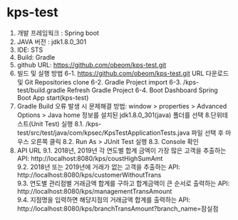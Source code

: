 # kps-test

1. 개발 프레임웍크 : Spring boot   
2. JAVA 버전 : jdk1.8.0_301
3. IDE: STS
4. Build: Gradle
5. github URL: https://github.com/obeom/kps-test.git
6. 빌드 및 실행 방법
6-1. https://github.com/obeom/kps-test.git URL 다운로드 및 Git Repositories clone
6-2. Gradle Project import
6-3. /kps-test/build.gradle Refresh Gradle Project
6-4. Boot Dashboard Spring Boot App start(kps-test)
7. Gradle Build 오류 발생 시 문제해결 방법: window > properties > Advanced Options > Java home 정보를 설치된 jdk1.8.0_301(java) 폴더를 선택
8.단위테스트(Unit Test) 실행
8.1. /kps-test/src/test/java/com/kpsec/KpsTestApplicationTests.java 파일 선택 후 마우스 오른쪽 클릭
8.2. Run As > JUnit Test 실행
8.3. Console 확인
9. API URL
9.1. 2018년, 2019년 각 연도별 합계 금액이 가장 많은 고객을 추출하는 API: http://localhost:8080/kps/coustHighSumAmt   
9.2. 2018년 또는 2019년에 거래가 없는 고객을 추출하는 API: http://localhost:8080/kps/customerWithoutTrans   
9.3. 연도별 관리점별 거래금액 합계를 구하고 합계금액이 큰 순서로 출력하는 API: http://localhost:8080/kps/managementTransAmount   
9.4. 지점명을 입력하면 해당지점의 거래금액 합계를 출력하는 API: http://localhost:8080/kps/branchTransAmount?branch_name=잠실점   
